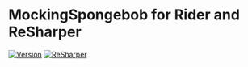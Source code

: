 # MockingSpongebob for Rider and ReSharper

[![Version](https://img.shields.io/jetbrains/plugin/v/com.jetbrains.rider.plugins.mockingspongebob)](https://plugins.jetbrains.com/plugin/18355-mocking-spongebob)
[![ReSharper](https://img.shields.io/resharper/v/ca.nosuchcompany.mockingspongebobplugin)](https://plugins.jetbrains.com/plugin/18356-mocking-spongebob)
